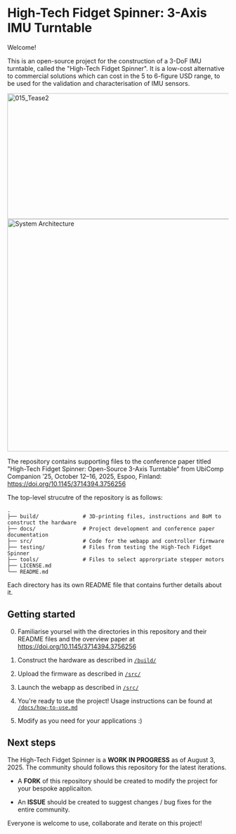 ﻿# High-Tech Fidget Spinner: 3-Axis IMU Turntable 

Welcome! 

This is an open-source project for the construction of a 3-DoF IMU turntable, called the "High-Tech Fidget Spinner". It is a low-cost alternative to commercial solutions which can cost in the 5 to 6-figure USD range, to be used for the validation and characterisation of IMU sensors. 

<img width="1280" height="286" alt="015_Tease2" src="https://github.com/user-attachments/assets/5cda8e1c-1687-4206-a1e5-d6540f1129d3" />

<img width="1226" height="529" alt="System Architecture" src="https://github.com/user-attachments/assets/548bdc92-e83a-4a56-b5be-b41e3e2b28fd" />

The repository contains supporting files to the conference paper titled "High-Tech Fidget Spinner: Open-Source 3-Axis Turntable" from UbiComp Companion ’25, October 12–16, 2025, Espoo, Finland: https://doi.org/10.1145/3714394.3756256 

The top-level strucutre of the repository is as follows: 

```
.
├── build/              # 3D-printing files, instructions and BoM to construct the hardware    
├── docs/               # Project development and conference paper documentation 
├── src/                # Code for the webapp and controller firmware    
├── testing/            # Files from testing the High-Tech Fidget Spinner 
├── tools/              # Files to select approrpriate stepper motors 
├── LICENSE.md         
└── README.md           
```

Each directory has its own README file that contains further details about it. 

## Getting started 

0) Familiarise yoursel with the directories in this repository and their README files and the overview paper at https://doi.org/10.1145/3714394.3756256  

1) Construct the hardware as described in [```/build/```](/build/) 

2) Upload the firmware as described in [```/src/```](/src/)

3) Launch the webapp as described in [```/src/```](/src/) 

4) You're ready to use the project! Usage instructions can be found at [```/docs/how-to-use.md```](/docs/how-to-use.md) 

5) Modify as you need for your applications :) 

## Next steps 

The High-Tech Fidget Spinner is a **WORK IN PROGRESS** as of August 3, 2025. The community should follows this repository for the latest iterations. 

- A **FORK** of this repository should be created to modify the project for your bespoke applicaiton. 

- An **ISSUE** should be created to suggest changes / bug fixes for the entire community. 

Everyone is welcome to use, collaborate and iterate on this project! 
